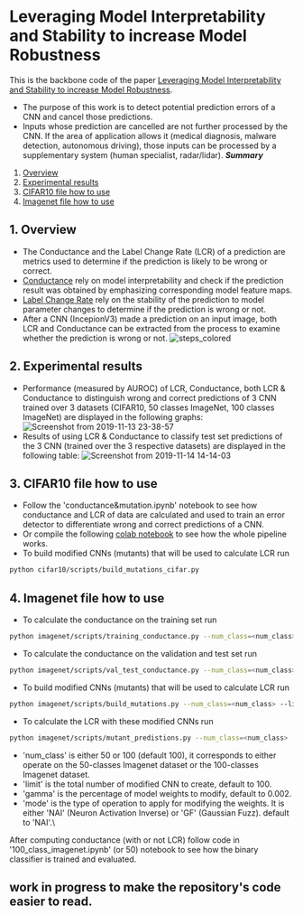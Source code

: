 # Leveraging Model Interpretability and Stability to increase Model Robustness

This is the backbone code of the paper [Leveraging Model Interpretability and Stability to increase Model Robustness](https://arxiv.org/abs/1910.00387).

- The purpose of this work is to detect potential prediction errors of a CNN and cancel those predictions.
- Inputs whose prediction are cancelled are not further processed by the CNN. If the area of application allows it (medical diagnosis, malware detection, autonomous driving), those inputs can be processed by a supplementary system (human specialist, radar/lidar).
***Summary***
1. [Overview](https://github.com/feiwu77777/Leveraging-Model-Interpretability-and-Stability-to-increase-Model-Robustness#overview)
2. [Experimental results](https://github.com/feiwu77777/Leveraging-Model-Interpretability-and-Stability-to-increase-Model-Robustness#experimental-results)
3. [CIFAR10 file how to use](https://github.com/feiwu77777/Leveraging-Model-Interpretability-and-Stability-to-increase-Model-Robustness#cifar10-file-how-to-use)
4. [Imagenet file how to use](https://github.com/feiwu77777/Leveraging-Model-Interpretability-and-Stability-to-increase-Model-Robustness#imagenet-file-how-to-use)


## 1. Overview
- The Conductance and the Label Change Rate (LCR) of a prediction are metrics used to determine if the prediction is likely to be wrong or correct.
- [Conductance](https://arxiv.org/abs/1805.12233) rely on model interpretability and check if the prediction result was obtained by emphasizing corresponding model feature maps.
- [Label Change Rate](https://arxiv.org/abs/1812.05793) rely on the stability of the prediction to model parameter changes to determine if the prediction is wrong or not.
- After a CNN (IncepionV3) made a prediction on an input image, both LCR and Conductance can be extracted from the process to examine whether the prediction is wrong or not.
![steps_colored](https://user-images.githubusercontent.com/34350063/68809582-853fb180-066c-11ea-8ae1-367ee9311645.png)
## 2. Experimental results
- Performance (measured by AUROC) of LCR, Conductance, both LCR & Conductance to distinguish wrong and correct predictions of 3 CNN trained over 3 datasets (CIFAR10, 50 classes ImageNet, 100 classes ImageNet) are displayed in the following graphs:
![Screenshot from 2019-11-13 23-38-57](https://user-images.githubusercontent.com/34350063/68810632-f54f3700-066e-11ea-900a-02a6efc3cb60.png)
- Results of using LCR & Conductance to classify test set predictions of the 3 CNN (trained over the 3 respective datasets) are displayed in the following table:
![Screenshot from 2019-11-14 14-14-03](https://user-images.githubusercontent.com/34350063/68860117-21a79980-06e9-11ea-9ac2-9e90c84ce78d.png)

## 3. CIFAR10 file how to use
- Follow the 'conductance&mutation.ipynb' notebook to see how conductance and LCR of data are calculated and used to train an error detector to differentiate wrong and correct predictions of a CNN.
- Or compile the following [colab notebook](https://colab.research.google.com/gist/feiwu77777/10cf6aba277c803e98934b74224781e3/conductance-mutation.ipynb) to see how the whole pipeline works.
- To build modified CNNs (mutants) that will be used to calculate LCR run
```bash
python cifar10/scripts/build_mutations_cifar.py
```
## 4. Imagenet file how to use
- To calculate the conductance on the training set run
```bash
python imagenet/scripts/training_conductance.py --num_class=<num_class> 
```
- To calculate the conductance on the validation and test set run
```bash
python imagenet/scripts/val_test_conductance.py --num_class=<num_class>
```
- To build modified CNNs (mutants) that will be used to calculate LCR run
```bash
python imagenet/scripts/build_mutations.py --num_class=<num_class> --limit=<limit> --gamma=<gamma> --mode=<mode>
```
- To calculate the LCR with these modified CNNs run
```bash
python imagenet/scripts/mutant_predistions.py --num_class=<num_class>
```
- 'num_class' is either 50 or 100 (default 100), it corresponds to either operate on the 50-classes Imagenet dataset or the 100-classes Imagenet dataset.
- 'limit' is the total number of modified CNN to create, default to 100.
- 'gamma' is the percentage of model weights to modify, default to 0.002.
- 'mode' is the type of operation to apply for modifying the weights. It is either 'NAI' (Neuron Activation Inverse) or 'GF' (Gaussian Fuzz). default to 'NAI'.\

After computing conductance (with or not LCR) follow code in '100_class_imagenet.ipynb' (or 50) notebook to see how the binary classifier is trained and evaluated.

## work in progress to make the repository's code easier to read.
